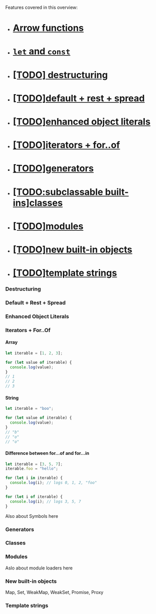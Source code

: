 Features covered in this overview:
- # [Arrow functions](arrows/arrow_func.md)
- # [`let` and `const`](let_const/let_and_const.md)
- # [[TODO] destructuring](#destructuring)
- # [[TODO]default + rest + spread](#default--rest--spread)
- # [[TODO]enhanced object literals](#enhanced-object-literals)
- # [[TODO]iterators + for..of](#iterators--forof)
- # [[TODO]generators](#generators)
- # [[TODO:subclassable built-ins]classes](classes/classes.md)
- # [[TODO]modules](#modules)
- # [[TODO]new built-in objects](#new-built-in-objects)
- # [[TODO]template strings](#template-strings)

### Destructuring

### Default + Rest + Spread

### Enhanced Object Literals

### Iterators + For..Of

#### Array
```JavaScript
let iterable = [1, 2, 3];

for (let value of iterable) {
  console.log(value);
}
// 1
// 2
// 3
```

#### String
```JavaScript
let iterable = "boo";

for (let value of iterable) {
  console.log(value);
}
// "b"
// "o"
// "o"
```


#### Difference between for...of and for...in
```JavaScript
let iterable = [3, 5, 7];
iterable.foo = "hello";

for (let i in iterable) {
  console.log(i); // logs 0, 1, 2, "foo"
}

for (let i of iterable) {
  console.log(i); // logs 3, 5, 7
}
```
Also about Symbols here



### Generators

### Classes


### Modules
Aslo about module loaders here

### New built-in objects
Map, Set, WeakMap, WeakSet, Promise, Proxy

### Template strings

